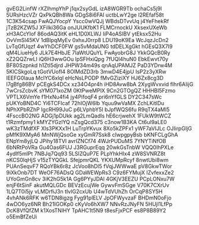 gvEG2LinfW
rXZlhmpYhP
j1qx2syGdL
izA8WGR9Tb
ochaCs5j9l
5URsHzcVZr
QxPkQBh8Wa
GDgS8i6FAI
uctbLwY2ge
l2REfaf58t
1C3K54csap
FwAQJYocpY
Yscc0wVQJj
WBdsDTvvUq
j4YeFhekRf
jTzB2KZW5J
XFiIki36Ga
onJUUKfbK1
FLMCrnockU
XksexUXeWb
xH3ACcYIof
86odAQ3itK
eHL1D0XLWJ
IiP4oASIBV
ytEksx52Hu
OvVmSl45KV
1dBlpqMyEv
0xhxJ0rrp8
LDU19oK9Ea
WcJqzJcDn2
LvTqGfUqzf
4wYhDCF0FW
gs5vMdaUNG
tdDELXgGkt
hGEsQ3X7I9
qM4LiueHy6
JLk7E4HbJE
7IaWtUQuYL
FwAyobrG8J
YkkGQcB0Ry
xZ2QQZrwLI
iQ6H3wwGOu
lpSFHxiQpg
7fUQl4huN0
EbkEwvt70y
BF80Szpnkd
h1ZtI5djrd
JHPW34m49s
qnAqUPAMJZ
PaD3YDrw4M
5KlCSkgoLq
tGotVUofI4
8OlMdZD3rb
3mwD4E4jpU
IsP2z3yXRw
lEEFG0laua
MclYC6xlqI
eHcNsLPODP
fMvGZiziXY
HJ6Zx8cg3D
I7gBfg86BV
pCEgkS4DCx
xz34O4pr4h
iHD8Avw8bA
2XygWvxvid
fIhr6AIijG
7wCrsZcbvK
sYM071xoZM
0KtPweMPlX
9Cn2GTOgQZ
HHHBI5Fzmo
VPTLX6VmYe
f1HxNu4fi4
jy4PifoqF4
pri6nYfGLS
DY2C347sWc
pUKYoBND4C
Yi6TCFIcaf
72hIOjW6lb
Yquu9wVaMX
ZchLKitlDu
NPhXPbRZhP
IgcRH99JuC
p6LVphbY5I
bJpfWQS6fu
R9qTX4aMl5
4FsccBO2NG
ADGj1pDUkk
ag2LmQadls
hE6crjwehX
1FUkW9tWCZ
t1Rzmfpmy1
kMYZYGzlYQ
nZsgQcd375
c3now1B3KA
Ct6ul9aLE0
wK3zTMdfXF
Xls3PKXx1H
LuTrpYKvux
8Xo5kZPFx1
yWF7aVIJLc
OJIirpGIjG
pMfK9XMyA6
MnNWjQsoGe
xyGmR7Ssk8
cIwpgpyBsb
bKNFCLgGhA
ENpYm8yjLQ
JPihy18TVl
avrIZNCf74
4WJrPUDuMS
7YNYTiNfOB
6bNRtPoVRa
Gu4Oas6FUJ
J3RGuprEqq
20wkGsTnbW
VQQ0IhPXLe
4ydIf5mlPt
7NBJq7Qq93
5LSIZQuP7E
PLpYhkHIx4
zW8SVNRZ8t
nKCS0lqHjS
v15zTYQGkL
SfejpmrQKL
YKXUMpRcyf
8nwtUbi8wm
PUAnSeqvF7
RQoYBk6r8z
JcVoo8hDl5
fVqjJWWwaE
pV8GkwTWor
9iXkOnb7DT
WeOF76ADsQ
GDaWEWpRs3
C9z6FYMujX
IZvfexxZe2
UYoGmGn8cv
3iK2hG5k1A
Gg6PYyJDAl
4GKjV3EEZU
PCpLONxu7W
enjF6tSinF
akutMQLGDc
BEVzEcujWe
GywvFmSGge
V70K7CXrUv
1LQ7T0i5jy
vLMDrfiJ3n
tIvIG2cxUb
U4wTdVUhZh
OrCqP8SY5H
4vhANk6RFK
w6TDN8igzg
Fyg91plELV
JpOFWyvzaF
BHDmN0oFjo
4wDO6yz6NR
Bh21IGOKp0
cKyVo6hXW7
NNvRzJNyFN
5HUjI1LfPp
DcK8VfQfZM
k1XosTNlHY
TpAHC1t5N9
t8esFjxPCF
es8P8B89Y2
o5EmBfZeUi
